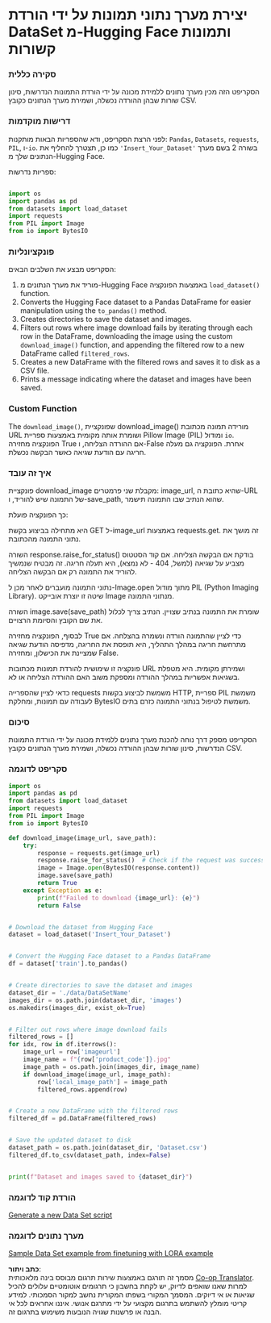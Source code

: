 <!--
CO_OP_TRANSLATOR_METADATA:
{
  "original_hash": "3cd0b727945d57998f1096763df56a84",
  "translation_date": "2025-05-09T20:25:33+00:00",
  "source_file": "md/03.FineTuning/CreatingSampleData.md",
  "language_code": "he"
}
-->
# יצירת מערך נתוני תמונות על ידי הורדת DataSet מ-Hugging Face ותמונות קשורות


### סקירה כללית

הסקריפט הזה מכין מערך נתונים ללמידת מכונה על ידי הורדת התמונות הנדרשות, סינון שורות שבהן ההורדה נכשלה, ושמירת מערך הנתונים כקובץ CSV.

### דרישות מוקדמות

לפני הרצת הסקריפט, ודא שהספריות הבאות מותקנות: `Pandas`, `Datasets`, `requests`, `PIL`, ו-`io`. כמו כן, תצטרך להחליף את `'Insert_Your_Dataset'` בשורה 2 בשם מערך הנתונים שלך מ-Hugging Face.

ספריות נדרשות:

```python

import os
import pandas as pd
from datasets import load_dataset
import requests
from PIL import Image
from io import BytesIO
```

### פונקציונליות

הסקריפט מבצע את השלבים הבאים:

1. מוריד את מערך הנתונים מ-Hugging Face באמצעות הפונקציה `load_dataset()` function.
2. Converts the Hugging Face dataset to a Pandas DataFrame for easier manipulation using the `to_pandas()` method.
3. Creates directories to save the dataset and images.
4. Filters out rows where image download fails by iterating through each row in the DataFrame, downloading the image using the custom `download_image()` function, and appending the filtered row to a new DataFrame called `filtered_rows`.
5. Creates a new DataFrame with the filtered rows and saves it to disk as a CSV file.
6. Prints a message indicating where the dataset and images have been saved.

### Custom Function

The `download_image()`, שפונקציית download_image() מורידה תמונה מכתובת URL ושומרת אותה מקומית באמצעות ספריית Pillow Image (PIL) ומודול `io`. הפונקציה מחזירה True אם ההורדה הצליחה, ו-False אחרת. הפונקציה גם מעלה חריגה עם הודעת שגיאה כאשר הבקשה נכשלת.

### איך זה עובד

פונקציית download_image מקבלת שני פרמטרים: image_url, שהיא כתובת ה-URL של התמונה שיש להוריד, ו-save_path, שהוא הנתיב שבו התמונה תישמר.

כך הפונקציה פועלת:

היא מתחילה בביצוע בקשת GET ל-image_url באמצעות requests.get. זה מושך את נתוני התמונה מהכתובת.

השורה response.raise_for_status() בודקת אם הבקשה הצליחה. אם קוד הסטטוס מצביע על שגיאה (למשל, 404 - לא נמצא), היא תעלה חריגה. זה מבטיח שנמשיך להוריד את התמונה רק אם הבקשה הצליחה.

נתוני התמונה מועברים לאחר מכן ל-Image.open מתוך מודול PIL (Python Imaging Library). שיטה זו יוצרת אובייקט Image מנתוני התמונה.

השורה image.save(save_path) שומרת את התמונה בנתיב שצויין. הנתיב צריך לכלול את שם הקובץ והסיומת הרצויים.

לבסוף, הפונקציה מחזירה True כדי לציין שהתמונה הורדה ונשמרה בהצלחה. אם מתרחשת חריגה במהלך התהליך, היא תופסת את החריגה, מדפיסה הודעת שגיאה שמציינת את הכישלון, ומחזירה False.

פונקציה זו שימושית להורדת תמונות מכתובות URL ושמירתן מקומית. היא מטפלת בשגיאות אפשריות במהלך ההורדה ומספקת משוב האם ההורדה הצליחה או לא.

כדאי לציין שהספרייה requests משמשת לביצוע בקשות HTTP, ספריית PIL משמשת לעבודה עם תמונות, ומחלקת BytesIO משמשת לטיפול בנתוני התמונה כזרם בתים.



### סיכום

הסקריפט מספק דרך נוחה להכנת מערך נתונים ללמידת מכונה על ידי הורדת התמונות הנדרשות, סינון שורות שבהן ההורדה נכשלה, ושמירת מערך הנתונים כקובץ CSV.

### סקריפט לדוגמה

```python
import os
import pandas as pd
from datasets import load_dataset
import requests
from PIL import Image
from io import BytesIO

def download_image(image_url, save_path):
    try:
        response = requests.get(image_url)
        response.raise_for_status()  # Check if the request was successful
        image = Image.open(BytesIO(response.content))
        image.save(save_path)
        return True
    except Exception as e:
        print(f"Failed to download {image_url}: {e}")
        return False


# Download the dataset from Hugging Face
dataset = load_dataset('Insert_Your_Dataset')


# Convert the Hugging Face dataset to a Pandas DataFrame
df = dataset['train'].to_pandas()


# Create directories to save the dataset and images
dataset_dir = './data/DataSetName'
images_dir = os.path.join(dataset_dir, 'images')
os.makedirs(images_dir, exist_ok=True)


# Filter out rows where image download fails
filtered_rows = []
for idx, row in df.iterrows():
    image_url = row['imageurl']
    image_name = f"{row['product_code']}.jpg"
    image_path = os.path.join(images_dir, image_name)
    if download_image(image_url, image_path):
        row['local_image_path'] = image_path
        filtered_rows.append(row)


# Create a new DataFrame with the filtered rows
filtered_df = pd.DataFrame(filtered_rows)


# Save the updated dataset to disk
dataset_path = os.path.join(dataset_dir, 'Dataset.csv')
filtered_df.to_csv(dataset_path, index=False)


print(f"Dataset and images saved to {dataset_dir}")
```

### הורדת קוד לדוגמה  
[Generate a new Data Set script](../../../../code/04.Finetuning/generate_dataset.py)

### מערך נתונים לדוגמה  
[Sample Data Set example from finetuning with LORA example](../../../../code/04.Finetuning/olive-ort-example/dataset/dataset-classification.json)

**כתב ויתור**:  
מסמך זה תורגם באמצעות שירות תרגום מבוסס בינה מלאכותית [Co-op Translator](https://github.com/Azure/co-op-translator). למרות שאנו שואפים לדיוק, יש לקחת בחשבון כי תרגומים אוטומטיים עלולים להכיל שגיאות או אי דיוקים. המסמך המקורי בשפתו המקורית נחשב למקור הסמכותי. למידע קריטי מומלץ להשתמש בתרגום מקצועי על ידי מתרגם אנושי. איננו אחראים לכל אי הבנה או פרשנות שגויה הנובעות משימוש בתרגום זה.